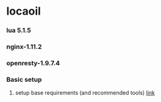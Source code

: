 # locaoil

### lua 5.1.5

### nginx-1.11.2

### openresty-1.9.7.4

### Basic setup

1. setup base requirements (and recommended tools) [link](http://bitmote.com/index.php?post/2015/01/28/Preparing-for-Lapis%3A-LuaRocks%2C-PostgreSQL%2C-Tup%2C-Etc)
